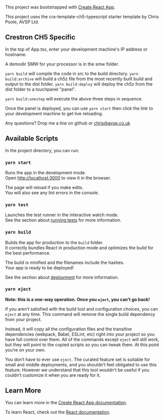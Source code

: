 This project was bootstrapped with [Create React App](https://github.com/facebook/create-react-app).

This project uses the cra-template-ch5-typescript starter template by Chris Poole, AVSP Ltd.

## Crestron CH5 Specific

In the top of App.tsx, enter your development machine's IP address or hostname.

A demodir SMW for your processor is in the smw folder.

`yarn build` will compile the code in src to the build directory.
`yarn build:archive` will build a ch5z file from the most recently built build and output to the dist folder.
`yarn build:deploy` will deploy the ch5z from the dist folder to a touchpanel "panel".

`yarn build:onestep` will execute the above three steps in sequence.

Once the panel is deployed, you can use `yarn start` then click the link to your development machine to get live reloading.

Any questions? Drop me a line on github or chris@avsp.co.uk

## Available Scripts

In the project directory, you can run:

### `yarn start`

Runs the app in the development mode.<br />
Open [http://localhost:3000](http://localhost:3000) to view it in the browser.

The page will reload if you make edits.<br />
You will also see any lint errors in the console.

### `yarn test`

Launches the test runner in the interactive watch mode.<br />
See the section about [running tests](https://facebook.github.io/create-react-app/docs/running-tests) for more information.

### `yarn build`

Builds the app for production to the `build` folder.<br />
It correctly bundles React in production mode and optimizes the build for the best performance.

The build is minified and the filenames include the hashes.<br />
Your app is ready to be deployed!

See the section about [deployment](https://facebook.github.io/create-react-app/docs/deployment) for more information.

### `yarn eject`

**Note: this is a one-way operation. Once you `eject`, you can’t go back!**

If you aren’t satisfied with the build tool and configuration choices, you can `eject` at any time. This command will remove the single build dependency from your project.

Instead, it will copy all the configuration files and the transitive dependencies (webpack, Babel, ESLint, etc) right into your project so you have full control over them. All of the commands except `eject` will still work, but they will point to the copied scripts so you can tweak them. At this point you’re on your own.

You don’t have to ever use `eject`. The curated feature set is suitable for small and middle deployments, and you shouldn’t feel obligated to use this feature. However we understand that this tool wouldn’t be useful if you couldn’t customize it when you are ready for it.

## Learn More

You can learn more in the [Create React App documentation](https://facebook.github.io/create-react-app/docs/getting-started).

To learn React, check out the [React documentation](https://reactjs.org/).
